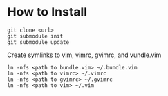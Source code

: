 # How to Install

    git clone <url>
    git submodule init
    git submodule update

Create symlinks to vim, vimrc, gvimrc, and vundle.vim

    ln -nfs <path to bundle.vim> ~/.bundle.vim
    ln -nfs <path to vimrc> ~/.vimrc
    ln -nfs <path to gvimrc> ~/.gvimrc
    ln -nfs <path to vim> ~/.vim

